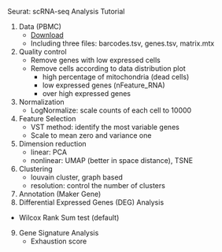 Seurat: scRNA-seq Analysis Tutorial

1. Data (PBMC)
   - [Download](https://satijalab.org/seurat/articles/pbmc3k_tutorial.html)
   - Including three files: barcodes.tsv, genes.tsv, matrix.mtx
2. Quality control
   - Remove genes with low expressed cells
   - Remove cells according to data distribution plot
     - high percentage of mitochondria (dead cells)
     - low expressed genes (nFeature_RNA)
     - over high expressed genes
3. Normalization
   - LogNormalize: scale counts of each cell to 10000
4. Feature Selection
   - VST method: identify the most variable genes
   - Scale to mean zero and variance one
5. Dimension reduction
   - linear: PCA
   - nonlinear: UMAP (better in space distance),  TSNE
6. Clustering
   - louvain cluster, graph based
   - resolution: control the number of clusters
7. Annotation (Maker Gene)
8.  Differential Expressed Genes (DEG) Analysis
   - Wilcox Rank Sum test (default)
9. Gene Signature Analysis
   - Exhaustion score
